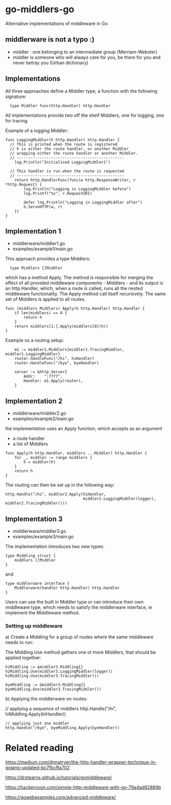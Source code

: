 # go-middlers-go
Alternative implementations of middleware in Go

## middlerware is not a typo :)
  - middler : one belonging to an intermediate group (Merriam-Webster)
  - middler is someone who will always care for you, be there for you and never betray you (Urban dictionary)

## Implementations

All three approaches define a Middler type, a function with the following signature:

```
  type Middler func(http.Handler) http.Handler
```

All implementations provide two off the shelf Middlers, one for logging, one for tracing.

Example of a logging Middler:

```
func LoggingMiddler(h http.Handler) http.Handler {
  // This is printed when the route is registered
  // h is either the route handler, or another Middler
  // wrapping either the route handler or another Middler.
  // -----------------------------------------------
	log.Println("Initialised LoggingMiddler1")

  // This handler is run when the route is requested
  // -----------------------------------------------
	return http.HandlerFunc(func(w http.ResponseWriter, r *http.Request) {
		log.Println("Logging in LoggingMiddler before")
		log.Printf("%s", r.RequestURI)

		defer log.Println("Logging in LoggingMiddler after")
		h.ServeHTTP(w, r)
	})
}
```

## Implementation 1

  - middlerware/middler1.go
  - examples/example1/main.go

This approach provides a type Middlers:

```
  type Middlers []Middler
```

which has a method Apply. The method is responsible for merging the effect of all provided
middleware components - Middlers - and its output is an http.Handler, which, when a route
is called, runs all the nested middleware functionality. The Apply method call itself recursively.
The same set of Middlers is applied to all routes.

```
func (middlers Middlers) Apply(h http.Handler) http.Handler {
	if len(middlers) == 0 {
		return h
	}
	return middlers[1:].Apply(middlers[0](h))
}
```

Example os a routing setup:
```
	m1 := middler1.Middlers{middler1.TracingMiddler, middler1.LoggingMiddler}
	router.HandleFunc("/hi", hiHandler)
	router.HandleFunc("/bye", byeHandler)

	server := &http.Server{
		Addr:    ":7777",
		Handler: m1.Apply(router),
	}
```

## Implementation 2

  - middlerware/middler2.go
  - examples/example2/main.go

Ihe implementation uses an Apply function, which accepts as an argument

  - a route handler
  - a list of Middlers

```
func Apply(h http.Handler, middlers ...Middler) http.Handler {
	for _, middler := range middlers {
		h = middler(h)
	}
	return h
}
```
The routing can then be set up in the following way:

```
http.Handle("/hi", middler2.Apply(hiHandler,
                                  middler2.LoggingMiddler(logger), middler2.TracingMiddler()))
```

## Implementation 3
  
  - middlerware/middler3.go
  - examples/example3/main.go

The implementation introduces two new types:
```
type Middling struct {
	middlers []Middler
}
```

and

```
type middlerware interface {
	Middlerware(handler http.Handler) http.Handler
}
```

Users can use the built in Middler type or can introduce their own middleware type, which
needs to satisfy the middlerware interface, ie implement the Middleware method.

### Setting up middleware

a) Create a Middling for a group of routes where the same middleware needs to run:

The Middling Use method gathers one ot more Middlers, that should be applied together:

	hiMiddling := &middler3.Middling{}
	hiMiddling.Use(middler3.LoggingMiddler(logger))
	hiMiddling.Use(middler3.TracingMiddler())

	byeMiddling := &middler3.Middling{}
	byeMiddling.Use(middler3.TracingMiddler())

b) Applying the middlerware on routes:

  // applying a sequence of middlers
	http.Handle("/hi", hiMiddling.Apply(hiHandler))

	// applying just one middler
	http.Handle("/bye", byeMiddling.Apply(byeHandler))

# Related reading

https://medium.com/@matryer/the-http-handler-wrapper-technique-in-golang-updated-bc7fbcffa702

https://drstearns.github.io/tutorials/gomiddleware/

https://hackernoon.com/simple-http-middleware-with-go-79a4ad62889b

https://gowebexamples.com/advanced-middleware/